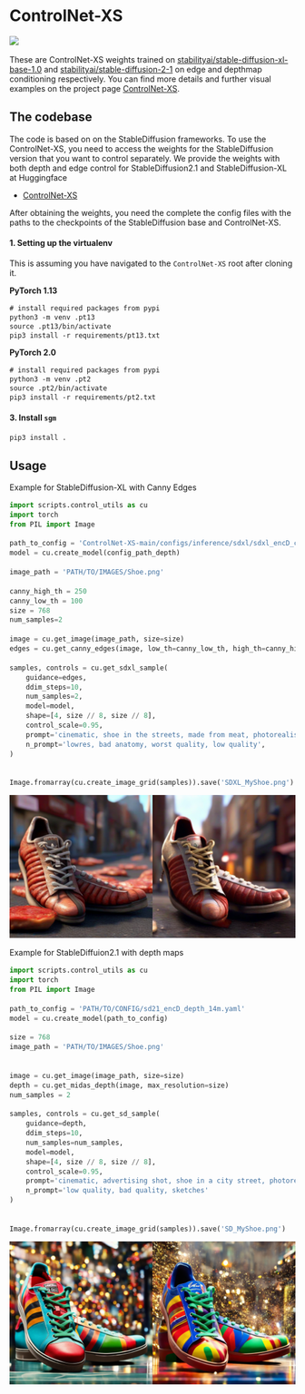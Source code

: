 # ControlNet-XS

![](./ControlNet-XS_files/teaser_small.gif)

These are ControlNet-XS weights trained on [stabilityai/stable-diffusion-xl-base-1.0](https://huggingface.co/stabilityai/stable-diffusion-xl-base-1.0) and  [stabilityai/stable-diffusion-2-1](https://huggingface.co/stabilityai/stable-diffusion-2-1) on edge and depthmap conditioning respectively. You can find more details and further visual examples on the project page [ControlNet-XS](https://vislearn.github.io/ControlNet-XS/).

## The codebase
The code is based on on the StableDiffusion frameworks. To use the ControlNet-XS, you need to access the weights for the StableDiffusion version that you want to control separately.
We provide the weights with both depth and edge control for StableDiffusion2.1 and StableDiffusion-XL at Huggingface
- [ControlNet-XS](https://huggingface.co/CVL-Heidelberg/ControlNet-XS)

After obtaining the weights, you need the complete the config files with the paths to the checkpoints of the StableDiffusion base and ControlNet-XS.

#### 1. Setting up the virtualenv

This is assuming you have navigated to the `ControlNet-XS` root after cloning it.


**PyTorch 1.13**

```shell
# install required packages from pypi
python3 -m venv .pt13
source .pt13/bin/activate
pip3 install -r requirements/pt13.txt
```

**PyTorch 2.0**


```shell
# install required packages from pypi
python3 -m venv .pt2
source .pt2/bin/activate
pip3 install -r requirements/pt2.txt
```


#### 3. Install `sgm`

```shell
pip3 install .
```


## Usage


Example for StableDiffusion-XL with Canny Edges

```python
import scripts.control_utils as cu
import torch
from PIL import Image

path_to_config = 'ControlNet-XS-main/configs/inference/sdxl/sdxl_encD_canny_48m.yaml'
model = cu.create_model(config_path_depth)

image_path = 'PATH/TO/IMAGES/Shoe.png'

canny_high_th = 250
canny_low_th = 100
size = 768
num_samples=2

image = cu.get_image(image_path, size=size)
edges = cu.get_canny_edges(image, low_th=canny_low_th, high_th=canny_high_th)

samples, controls = cu.get_sdxl_sample(
    guidance=edges,
    ddim_steps=10,
    num_samples=2,
    model=model,
    shape=[4, size // 8, size // 8],
    control_scale=0.95,
    prompt='cinematic, shoe in the streets, made from meat, photorealistic shoe, highly detailed',
    n_prompt='lowres, bad anatomy, worst quality, low quality',
)


Image.fromarray(cu.create_image_grid(samples)).save('SDXL_MyShoe.png')
```
![images_1)](./ControlNet-XS_files/SDXL_MyShoe.png)

Example for StableDiffuion2.1 with depth maps


```python
import scripts.control_utils as cu
import torch
from PIL import Image

path_to_config = 'PATH/TO/CONFIG/sd21_encD_depth_14m.yaml'
model = cu.create_model(path_to_config)

size = 768
image_path = 'PATH/TO/IMAGES/Shoe.png'


image = cu.get_image(image_path, size=size)
depth = cu.get_midas_depth(image, max_resolution=size)
num_samples = 2

samples, controls = cu.get_sd_sample(
    guidance=depth,
    ddim_steps=10,
    num_samples=num_samples,
    model=model,
    shape=[4, size // 8, size // 8],
    control_scale=0.95,
    prompt='cinematic, advertising shot, shoe in a city street, photorealistic shoe, colourful, highly detailed',
    n_prompt='low quality, bad quality, sketches'
)


Image.fromarray(cu.create_image_grid(samples)).save('SD_MyShoe.png')
```
![images_2)](./ControlNet-XS_files/SD_MyShoe.png)
